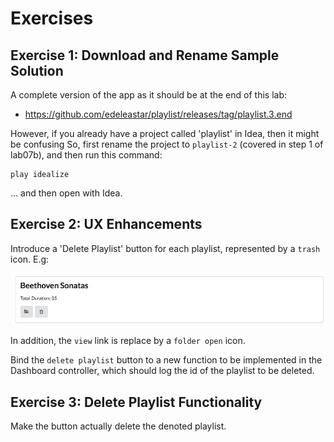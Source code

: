 # Exercises

## Exercise 1: Download and Rename Sample Solution

A complete version of the app as it should be at the end of this lab:

- <https://github.com/edeleastar/playlist/releases/tag/playlist.3.end>

However, if you already have a project called 'playlist' in Idea, then it might be confusing So, first rename the project to `playlist-2` (covered in step 1 of lab07b), and then run this command:

~~~
play idealize
~~~

... and then open with Idea.

## Exercise 2: UX Enhancements

Introduce a 'Delete Playlist' button for each playlist, represented by a `trash` icon. E.g:

![](img/06.png)

In addition, the `view` link is replace by a `folder open` icon.

Bind the `delete playlist` button to a new function to be implemented in the Dashboard controller, which should log the id of the playlist to be deleted.

## Exercise 3: Delete Playlist Functionality

Make the button actually delete the denoted playlist.


